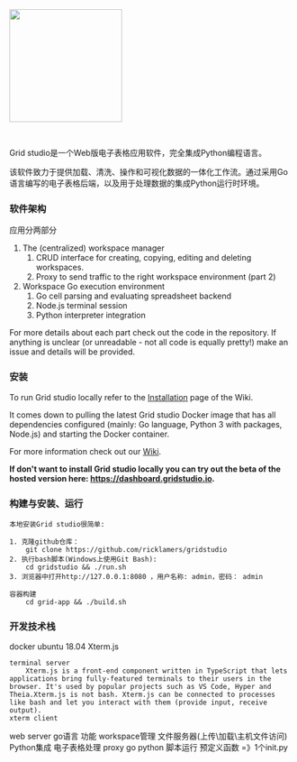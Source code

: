 <img src='http://gridstudio.io/image/logo-grid.svg' width='200px' style='margin-bottom: 30px;'>

Grid studio是一个Web版电子表格应用软件，完全集成Python编程语言。

该软件致力于提供加载、清洗、操作和可视化数据的一体化工作流。通过采用Go语言编写的电子表格后端，以及用于处理数据的集成Python运行时环境。

### 软件架构

应用分两部分

1. The (centralized) workspace manager
    1. CRUD interface for creating, copying, editing and deleting workspaces.
    1. Proxy to send traffic to the right workspace environment (part 2)
1. Workspace Go execution environment
    1. Go cell parsing and evaluating spreadsheet backend
    1. Node.js terminal session
    1. Python interpreter integration

For more details about each part check out the code in the repository. If anything is unclear (or unreadable - not all code is equally pretty!) make an issue and details will be provided.

### 安装

To run Grid studio locally refer to the <a href="https://github.com/ricklamers/gridstudio/wiki/Installation">Installation</a> page of the Wiki.

It comes down to pulling the latest Grid studio Docker image that has all dependencies configured (mainly: Go language, Python 3 with packages, Node.js) and starting the Docker container.

For more information check out our <a href="https://github.com/ricklamers/gridstudio/wiki">Wiki</a>.

<b>If don't want to install Grid studio locally you can try out the beta of the hosted version here: <a href="https://dashboard.gridstudio.io">https://dashboard.gridstudio.io</a>.</b>

### 构建与安装、运行  

    本地安装Grid studio很简单:

    1. 克隆github仓库：
        git clone https://github.com/ricklamers/gridstudio
    2. 执行bash脚本(Windows上使用Git Bash):
        cd gridstudio && ./run.sh
    3. 浏览器中打开http://127.0.0.1:8080 ，用户名称: admin，密码： admin   

    容器构建
        cd grid-app && ./build.sh

### 开发技术栈

docker
    ubuntu 18.04
Xterm.js

    terminal server
        Xterm.js is a front-end component written in TypeScript that lets applications bring fully-featured terminals to their users in the browser. It's used by popular projects such as VS Code, Hyper and Theia.Xterm.js is not bash. Xterm.js can be connected to processes like bash and let you interact with them (provide input, receive output).
    xterm client

web server
    go语言
    功能
        workspace管理
        文件服务器(上传\加载\主机文件访问)
        Python集成
        电子表格处理
proxy
    go
python
    脚本运行
    预定义函数 =》1个init.py

